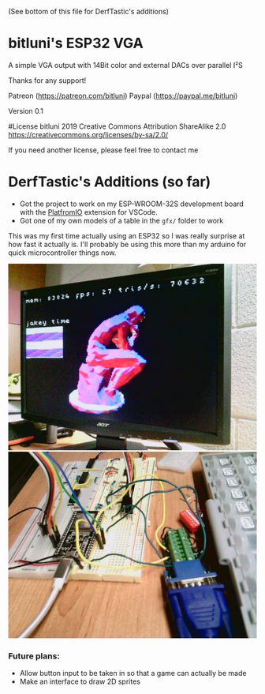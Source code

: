 ﻿(See bottom of this file for DerfTastic's additions)

# bitluni's ESP32 VGA
A simple VGA output with 14Bit color and external DACs over parallel I²S

Thanks for any support!

Patreon (https://patreon.com/bitluni)
Paypal (https://paypal.me/bitluni)

Version 0.1

#License
bitluni 2019
Creative Commons Attribution ShareAlike 2.0
https://creativecommons.org/licenses/by-sa/2.0/

If you need another license, please feel free to contact me

# DerfTastic's Additions (so far)

- Got the project to work on my ESP-WROOM-32S development board with the [PlatfromIO](https://platformio.org/) extension for VSCode.
- Got one of my own models of a table in the `gfx/` folder to work

This was my first time actually using an ESP32 so I was really surprise at how fast it actually is. I'll probably be using this more than my arduino for quick microcontroller things now.

![Picture of ESP32-controlled monitor with a 3D model of a thinking man](images/2023-03-13-032257.jpg)
![Picture of the breadboard setup with the ESP32 dev board and a DAC controlling one color channel](images/2023-03-13-032403.jpg)

### Future plans:

- Allow button input to be taken in so that a game can actually be made
- Make an interface to draw 2D sprites